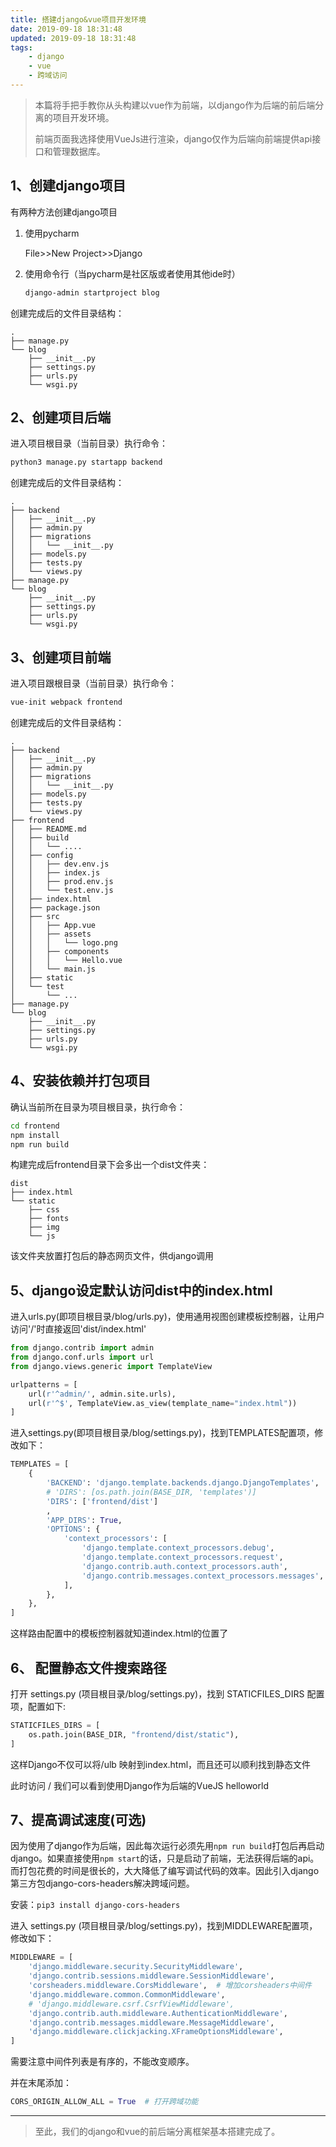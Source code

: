 ```yaml
---
title: 搭建django&vue项目开发环境
date: 2019-09-18 18:31:48
updated: 2019-09-18 18:31:48
tags:
    - django
    - vue
    - 跨域访问
---
```

> 本篇将手把手教你从头构建以vue作为前端，以django作为后端的前后端分离的项目开发环境。
>
> 前端页面我选择使用VueJs进行渲染，django仅作为后端向前端提供api接口和管理数据库。

## 1、创建django项目

有两种方法创建django项目

1. 使用pycharm

   File>>New Project>>Django

2. 使用命令行（当pycharm是社区版或者使用其他ide时）

   ```bash
   django-admin startproject blog
   ```

创建完成后的文件目录结构：

```
.
├── manage.py
└── blog
    ├── __init__.py
    ├── settings.py
    ├── urls.py
    └── wsgi.py
```

## 2、创建项目后端

进入项目根目录（当前目录）执行命令：

```bash
python3 manage.py startapp backend
```

创建完成后的文件目录结构：

```text
.
├── backend
│   ├── __init__.py
│   ├── admin.py
│   ├── migrations
│   │   └── __init__.py
│   ├── models.py
│   ├── tests.py
│   └── views.py
├── manage.py
└── blog
    ├── __init__.py
    ├── settings.py
    ├── urls.py
    └── wsgi.py
```

## 3、创建项目前端

进入项目跟根目录（当前目录）执行命令：

```bash
vue-init webpack frontend
```

创建完成后的文件目录结构：

```text
.
├── backend
│   ├── __init__.py
│   ├── admin.py
│   ├── migrations
│   │   └── __init__.py
│   ├── models.py
│   ├── tests.py
│   └── views.py
├── frontend
│   ├── README.md
│   ├── build
│   │   └── ....
│   ├── config
│   │   ├── dev.env.js
│   │   ├── index.js
│   │   ├── prod.env.js
│   │   └── test.env.js
│   ├── index.html
│   ├── package.json
│   ├── src
│   │   ├── App.vue
│   │   ├── assets
│   │   │   └── logo.png
│   │   ├── components
│   │   │   └── Hello.vue
│   │   └── main.js
│   ├── static
│   └── test
│       └── ...
├── manage.py
└── blog
    ├── __init__.py
    ├── settings.py
    ├── urls.py
    └── wsgi.py
```

## 4、安装依赖并打包项目

确认当前所在目录为项目根目录，执行命令：

```bash
cd frontend
npm install
npm run build
```

构建完成后frontend目录下会多出一个dist文件夹：

```text
dist
├── index.html
└── static
    ├── css
    ├── fonts
    ├── img
    └── js
```

该文件夹放置打包后的静态网页文件，供django调用

## 5、django设定默认访问dist中的index.html

进入urls.py(即项目根目录/blog/urls.py)，使用通用视图创建模板控制器，让用户访问'/'时直接返回'dist/index.html'

```python
from django.contrib import admin
from django.conf.urls import url
from django.views.generic import TemplateView

urlpatterns = [
    url(r'^admin/', admin.site.urls),
    url(r'^$', TemplateView.as_view(template_name="index.html"))
]
```

进入settings.py(即项目根目录/blog/settings.py)，找到TEMPLATES配置项，修改如下：

```python
TEMPLATES = [
    {
        'BACKEND': 'django.template.backends.django.DjangoTemplates',
        # 'DIRS': [os.path.join(BASE_DIR, 'templates')]
        'DIRS': ['frontend/dist']
        ,
        'APP_DIRS': True,
        'OPTIONS': {
            'context_processors': [
                'django.template.context_processors.debug',
                'django.template.context_processors.request',
                'django.contrib.auth.context_processors.auth',
                'django.contrib.messages.context_processors.messages',
            ],
        },
    },
]
```

这样路由配置中的模板控制器就知道index.html的位置了

## 6、 配置静态文件搜索路径

打开 settings.py (项目根目录/blog/settings.py)，找到 STATICFILES_DIRS 配置项，配置如下:

```python
STATICFILES_DIRS = [
    os.path.join(BASE_DIR, "frontend/dist/static"),
]
```

这样Django不仅可以将/ulb 映射到index.html，而且还可以顺利找到静态文件

此时访问 / 我们可以看到使用Django作为后端的VueJS helloworld

## 7、提高调试速度(可选)

因为使用了django作为后端，因此每次运行必须先用`npm run build`打包后再启动django。如果直接使用`npm start`的话，只是启动了前端，无法获得后端的api。而打包花费的时间是很长的，大大降低了编写调试代码的效率。因此引入django第三方包django-cors-headers解决跨域问题。

安装：`pip3 install django-cors-headers`

进入 settings.py (项目根目录/blog/settings.py)，找到MIDDLEWARE配置项，修改如下：

```python
MIDDLEWARE = [
    'django.middleware.security.SecurityMiddleware',
    'django.contrib.sessions.middleware.SessionMiddleware',
    'corsheaders.middleware.CorsMiddleware',  # 增加corsheaders中间件
    'django.middleware.common.CommonMiddleware',
    # 'django.middleware.csrf.CsrfViewMiddleware',
    'django.contrib.auth.middleware.AuthenticationMiddleware',
    'django.contrib.messages.middleware.MessageMiddleware',
    'django.middleware.clickjacking.XFrameOptionsMiddleware',
]
```

需要注意中间件列表是有序的，不能改变顺序。

并在末尾添加：

```python
CORS_ORIGIN_ALLOW_ALL = True  # 打开跨域功能
```

---

> 至此，我们的django和vue的前后端分离框架基本搭建完成了。